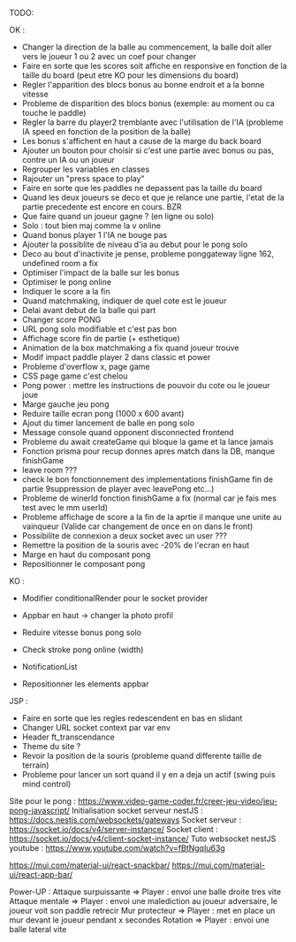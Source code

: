 TODO:

OK :
- Changer la direction de la balle au commencement, la balle doit aller vers le joueur 1 ou 2 avec un coef pour changer
- Faire en sorte que les scores soit affiche en responsive en fonction de la taille du board (peut etre KO pour les dimensions du board)
- Regler l'apparition des blocs bonus au bonne endroit et a la bonne vitesse
- Probleme de disparition des blocs bonus (exemple: au moment ou ca touche le paddle)
- Regler la barre du player2 tremblante avec l'utilisation de l'IA (probleme IA speed en fonction de la position de la balle)
- Les bonus s'affichent en haut a cause de la marge du back board
- Ajouter un bouton pour choisir si c'est une partie avec bonus ou pas, contre un IA ou un joueur
- Regrouper les variables en classes
- Rajouter un "press space to play"
- Faire en sorte que les paddles ne depassent pas la taille du board
- Quand les deux joueurs se deco et que je relance une partie, l'etat de la partie precedente est encore en cours. BZR
- Que faire quand un joueur gagne ? (en ligne ou solo)
- Solo : tout bien maj comme la v online
- Quand bonus player 1 l'IA ne bouge pas
- Ajouter la possiblite de niveau d'ia au debut pour le pong solo
- Deco au bout d'inactivite je pense, probleme ponggateway ligne 162, undefined room a fix
- Optimiser l'impact de la balle sur les bonus
- Optimiser le pong online
- Indiquer le score a la fin
- Quand matchmaking, indiquer de quel cote est le joueur
- Delai avant debut de la balle qui part
- Changer score PONG
- URL pong solo modifiable et c'est pas bon
- Affichage score fin de partie (+ esthetique)
- Animation de la box matchmaking a fix quand joueur trouve
- Modif impact paddle player 2 dans classic et power
- Probleme d'overflow x, page game
- CSS page game c'est chelou
- Pong power : mettre les instructions de pouvoir du cote ou le joueur joue
- Marge gauche jeu pong
- Reduire taille ecran pong (1000 x 600 avant)
- Ajout du timer lancement de balle en pong solo
- Message console quand opponent disconnected frontend
- Probleme du await createGame qui bloque la game et la lance jamais
- Fonction prisma pour recup donnes apres match dans la DB, manque finishGame
- leave room ???
- check le bon fonctionnement des implementations finishGame fin de partie 9suppression de player avec leavePong etc...)
- Probleme de winerId fonction finishGame a fix (normal car je fais mes test avec le mm userId)
- Probleme affichage de score a la fin de la aprtie il manque une unite au vainqueur (Valide car changement de once en on dans le front)
- Possibilite de connexion a deux socket avec un user ???
- Remettre la position de la souris avec -20% de l'ecran en haut
- Marge en haut du composant pong
- Repositionner le composant pong

KO :

- Modifier conditionalRender pour le socket provider 

- Appbar en haut -> changer la photo profil
- Reduire vitesse bonus pong solo
- Check stroke pong online (width)
- NotificationList
- Repositionner les elements appbar


JSP :

- Faire en sorte que les regles redescendent en bas en slidant
- Changer URL socket context par var env
- Header ft_transcendance
- Theme du site ?
- Revoir la position de la souris (probleme quand differente taille de terrain)
- Probleme pour lancer un sort quand il y en a deja un actif (swing puis mind control)


Site pour le pong : https://www.video-game-coder.fr/creer-jeu-video/jeu-pong-javascript/
Initialisation socket serveur nestJS : https://docs.nestjs.com/websockets/gateways
Socket serveur : https://socket.io/docs/v4/server-instance/
Socket client : https://socket.io/docs/v4/client-socket-instance/
Tuto websocket nestJS youtube : https://www.youtube.com/watch?v=fBtNgqIu63g


https://mui.com/material-ui/react-snackbar/
https://mui.com/material-ui/react-app-bar/

Power-UP :
Attaque surpuissante => Player : envoi une balle droite tres vite
Attaque mentale => Player : envoi une malediction au joueur adversaire, le joueur voit son paddle retrecir
Mur protecteur => Player : met en place un mur devant le joueur pendant x secondes
Rotation => Player : envoi une balle lateral vite